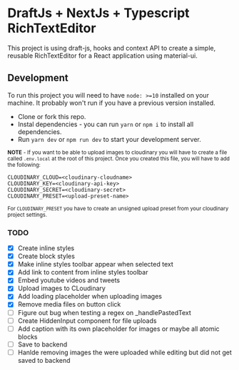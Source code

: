# DraftJs + NextJs + Typescript RichTextEditor

This project is using draft-js, hooks and context API to create a simple, reusable RichTextEditor for a React application using material-ui.

## Development
To run this project you will need to have `node: >=10` installed on your machine. It probably won't run if you have a previous version installed.

- Clone or fork this repo.
- Instal dependencies - you can run `yarn` or `npm i` to install all dependencies.
- Run `yarn dev` or `npm run dev` to start your development server.

<small>**NOTE** - If you want to be able to upload images to cloudinary you will have to create a file called `.env.local` at the root of this project. Once you created this file, you will have to add the following:
</small>


```
CLOUDINARY_CLOUD=<cloudinary-cloudname>
CLOUDINARY_KEY=<cloudinary-api-key>
CLOUDINARY_SECRET=<cloudinary-secret>
CLOUDINARY_PRESET=<upload-preset-name> 
 ``` 
<small>For `CLOUDINARY_PRESET` you have to create an unsigned upload preset from your cloudinary project settings.</small>

### TODO
- [x] Create inline styles
- [x] Create block styles
- [x] Make inline styles toolbar appear when selected text
- [x] Add link to content from inline styles toolbar
- [x] Embed youtube videos and tweets  
- [x] Upload images to CLoudinary
- [x] Add loading placeholder when uploading images
- [x] Remove media files on button click 
- [ ] Figure out bug when testing a regex on _handlePastedText
- [ ] Create HiddenInput component for file uploads
- [ ] Add caption with its own placeholder for images or maybe all atomic blocks
- [ ] Save to backend
- [ ] Hanlde removing images the were uploaded while editing but did not get saved to backend
